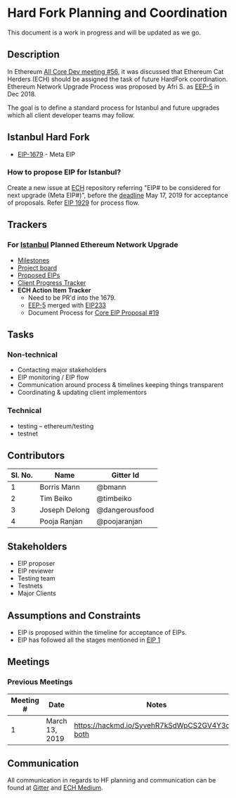 # Hard Fork Planning and Coordination

This document is a work in progress and will be updated as we go.

## Description

In Ethereum [All Core Dev meeting #56](https://github.com/ethereum/pm/blob/master/All%20Core%20Devs%20Meetings/Meeting%2056.md), it was discussed that Ethereum Cat Herders (ECH) should be assigned the task of future HardFork coordination. Ethereum Network Upgrade Process was proposed by Afri S. as [EEP-5](https://github.com/karalabe/eee/issues/5) in Dec 2018.

The goal is to define a standard process for Istanbul and future upgrades which all client developer teams may follow.

## Istanbul Hard Fork 

* [EIP-1679](https://eips.ethereum.org/EIPS/eip-1679)  - Meta EIP 

### How to propose EIP for Istanbul?
Create a new issue at [ECH](https://github.com/ethereum-cat-herders/PM/issues) repository referring "EIP# to be considered for next upgrade (Meta EIP#)", before the [deadline](https://github.com/ethereum-cat-herders/PM/milestone/2)  May 17, 2019 for acceptance of proposals. Refer [EIP 1929](https://github.com/ethereum/EIPs/blob/16e64a488cd16403b884417799074aae77be41ab/EIPsForHardfork.md) for process flow.

## Trackers

### For [Istanbul](https://en.ethereum.wiki/roadmap/istanbul) Planned Ethereum Network Upgrade

* [Milestones](https://github.com/ethereum-cat-herders/PM/milestones)
* [Project board](https://github.com/orgs/ethereum-cat-herders/projects/2)
* [Proposed EIPs](https://github.com/ethereum-cat-herders/PM/blob/master/Hard%20Fork%20Planning%20and%20Coordination/IstanbulHFEIPs.md) 
* [Client Progress Tracker](https://en.ethereum.wiki/roadmap/istanbul/tracker)
* **ECH Action Item Tracker**
    *  Need to be PR'd into the 1679.
    * [EEP-5](https://ethereum-magicians.org/t/eep-5-ethereum-hardfork-process-request-for-collaboration/2305) merged with [EIP233](https://eips.ethereum.org/EIPS/eip-233) 
    * Document Process for [Core EIP Proposal #19](https://github.com/ethereum-cat-herders/PM/issues/19)

## Tasks
### Non-technical
* Contacting major stakeholders
* EIP monitoring / EIP flow
* Communication around process & timelines keeping things transparent
* Coordinating & updating client implementors

### Technical
* testing – ethereum/testing
* testnet



## Contributors

Sl. No.|       Name                  | Gitter Id        
---    | ----------------------------| -------------- 
1	| Borris Mann |	@bmann	
2	| Tim Beiko	| @timbeiko	
3	| Joseph Delong	| @dangerousfood	
4	| Pooja Ranjan	| @poojaranjan	

## Stakeholders

* EIP proposer
* EIP reviewer
* Testing team
* Testnets
* Major Clients

## Assumptions and Constraints

* EIP is proposed within the timeline for acceptance of EIPs.
* EIP has followed all the stages mentioned in [EIP 1](https://github.com/ethereum/EIPs/blob/master/EIPS/eip-1.md#eip-work-flow)


## Meetings

### Previous Meetings

Meeting #     |        Date                             | Notes          | Recording            |
---    | -------------------------------- | -------------- | -------------------- |
1    |          March 13, 2019            |       https://hackmd.io/SyvehR7kSdWpCS2GV4Y3oQ?both      |                   | 




## Communication
All communication in regards to HF planning and communication can be found at [Gitter](https://gitter.im/ethereum-cat-herders/hard-fork-release-coordinators) and [ECH Medium](https://medium.com/ethereum-cat-herders).


